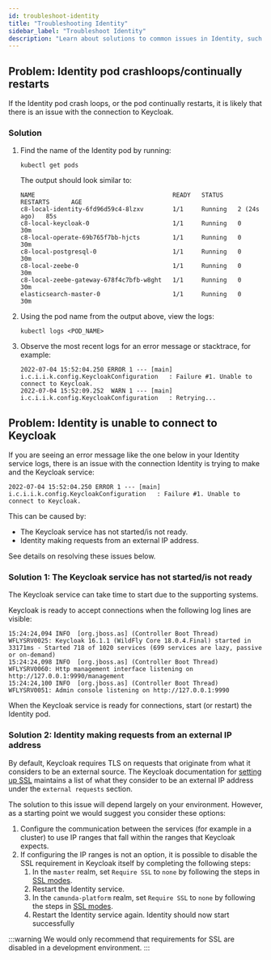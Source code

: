 ```yaml
---
id: troubleshoot-identity
title: "Troubleshooting Identity"
sidebar_label: "Troubleshoot Identity"
description: "Learn about solutions to common issues in Identity, such as complications connecting to Keycloak."
---
```


## Problem: Identity pod crashloops/continually restarts

If the Identity pod crash loops, or the pod continually restarts, it is likely that there is an issue with the connection to Keycloak.

### Solution

1. Find the name of the Identity pod by running:

   ```
   kubectl get pods
   ```

   The output should look similar to:

   ```
   NAME                                      READY   STATUS    RESTARTS      AGE
   c8-local-identity-6fd96d59c4-8lzxv        1/1     Running   2 (24s ago)   85s
   c8-local-keycloak-0                       1/1     Running   0             30m
   c8-local-operate-69b765f7bb-hjcts         1/1     Running   0             30m
   c8-local-postgresql-0                     1/1     Running   0             30m
   c8-local-zeebe-0                          1/1     Running   0             30m
   c8-local-zeebe-gateway-678f4c7bfb-w8ght   1/1     Running   0             30m
   elasticsearch-master-0                    1/1     Running   0             30m
   ```

2. Using the pod name from the output above, view the logs:
   ```
   kubectl logs <POD_NAME>
   ```
3. Observe the most recent logs for an error message or stacktrace, for example:

   ```
   2022-07-04 15:52:04.250 ERROR 1 --- [main] i.c.i.i.k.config.KeycloakConfiguration   : Failure #1. Unable to connect to Keycloak.
   2022-07-04 15:52:09.252  WARN 1 --- [main] i.c.i.i.k.config.KeycloakConfiguration   : Retrying...
   ```

## Problem: Identity is unable to connect to Keycloak

If you are seeing an error message like the one below in your Identity service logs, there is an issue with the connection
Identity is trying to make and the Keycloak service:

```
2022-07-04 15:52:04.250 ERROR 1 --- [main] i.c.i.i.k.config.KeycloakConfiguration   : Failure #1. Unable to connect to Keycloak.
```

This can be caused by:

- The Keycloak service has not started/is not ready.
- Identity making requests from an external IP address.

See details on resolving these issues below.

### Solution 1: The Keycloak service has not started/is not ready

The Keycloak service can take time to start due to the supporting systems.

Keycloak is ready to accept connections when the following log lines are visible:

```
15:24:24,094 INFO  [org.jboss.as] (Controller Boot Thread) WFLYSRV0025: Keycloak 16.1.1 (WildFly Core 18.0.4.Final) started in 33171ms - Started 718 of 1020 services (699 services are lazy, passive or on-demand)
15:24:24,098 INFO  [org.jboss.as] (Controller Boot Thread) WFLYSRV0060: Http management interface listening on http://127.0.0.1:9990/management
15:24:24,100 INFO  [org.jboss.as] (Controller Boot Thread) WFLYSRV0051: Admin console listening on http://127.0.0.1:9990
```

When the Keycloak service is ready for connections, start (or restart) the Identity pod.

### Solution 2: Identity making requests from an external IP address

By default, Keycloak requires TLS on requests that originate from what it considers to be an external source. The Keycloak
documentation for [setting up SSL](https://www.keycloak.org/docs/latest/server_admin/#_ssl_modes) maintains
a list of what they consider to be an external IP address under the `external requests` section.

The solution to this issue will depend largely on your environment. However, as a starting point we would suggest you consider
these options:

1. Configure the communication between the services (for example in a cluster) to use IP ranges that fall within the
   ranges that Keycloak expects.
2. If configuring the IP ranges is not an option, it is possible to disable the SSL requirement in Keycloak itself by completing the following steps:
   1. In the `master` realm, set `Require SSL` to `none` by following the steps in [SSL modes](https://www.keycloak.org/docs/23.0.1/server_admin/#_ssl_modes).
   2. Restart the Identity service.
   3. In the `camunda-platform` realm, set `Require SSL` to `none` by following the steps in [SSL modes](https://www.keycloak.org/docs/23.0.1/server_admin/#_ssl_modes).
   4. Restart the Identity service again. Identity should now start successfully

:::warning
We would only recommend that requirements for SSL are disabled in a development environment.
:::
